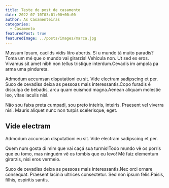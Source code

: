 ```yaml
---
title: Teste de post de casamento
date: 2022-07-10T03:01:00+00:00
author: As Casamenteiras
categories:
  - Casamento
featuredPost: true
featuredImage: ../posts/images/marca.jpg
---
```

Mussum Ipsum, cacilds vidis litro abertis. Si u mundo tá muito paradis? Toma um mé que o mundo vai girarzis! Vehicula non. Ut sed ex eros. Vivamus sit amet nibh non tellus tristique interdum.Cevadis im ampola pa arma uma pindureta.

Admodum accumsan disputationi eu sit. Vide electram sadipscing et per. Suco de cevadiss deixa as pessoas mais interessantis.Copo furadis é disculpa de bebadis, arcu quam euismod magna.Aenean aliquam molestie leo, vitae iaculis nisl.

Não sou faixa preta cumpadi, sou preto inteiris, inteiris. Praesent vel viverra nisi. Mauris aliquet nunc non turpis scelerisque, eget.

## Vide electram

Admodum accumsan disputationi eu sit. Vide electram sadipscing et per.

Quem num gosta di mim que vai caçá sua turmis!Todo mundo vê os porris que eu tomo, mas ninguém vê os tombis que eu levo! Mé faiz elementum girarzis, nisi eros vermeio.

Suco de cevadiss deixa as pessoas mais interessantis.Nec orci ornare consequat. Praesent lacinia ultrices consectetur. Sed non ipsum felis.Paisis, filhis, espiritis santis.
